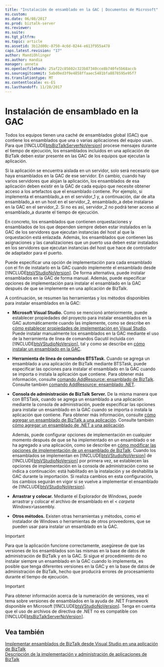 ```yaml
---
title: "Instalación de ensamblado en la GAC | Documentos de Microsoft"
ms.custom: 
ms.date: 06/08/2017
ms.prod: biztalk-server
ms.reviewer: 
ms.suite: 
ms.tgt_pltfrm: 
ms.topic: article
ms.assetid: 3b12d00c-8750-4c6d-8244-e613f955a478
caps.latest.revision: "17"
author: MandiOhlinger
ms.author: mandia
manager: anneta
ms.openlocfilehash: 25af22c85602c323b87340cce8b740fe5b68accb
ms.sourcegitcommit: 5abd0ed3f9e4858ffaaec5481bfa8878595e95f7
ms.translationtype: MT
ms.contentlocale: es-ES
ms.lasthandoff: 11/28/2017
---
```

# <a name="assembly-installation-in-the-gac"></a>Instalación de ensamblado en la GAC
Todos los equipos tienen una caché de ensamblados global (GAC) que contiene los ensamblados que una o varias aplicaciones del equipo usan. Para que [!INCLUDE[btsBizTalkServerNoVersion](../includes/btsbiztalkservernoversion-md.md)] procese mensajes durante el tiempo de ejecución, los ensamblados incluidos en una aplicación de BizTalk deben estar presente en las GAC de los equipos que ejecutan la aplicación.  
  
 Si la aplicación se encuentra aislada en un servidor, solo será necesario que haya ensamblados en la GAC de ese servidor. En cambio, cuando hay varios servidores que alojan la aplicación, los ensamblados de esa aplicación deben existir en la GAC de cada equipo que necesite obtener acceso a los artefactos que el ensamblado contiene. Por ejemplo, si implementa el ensamblado_a en el servidor_1 y, a continuación, dar de alta ensamblado_a en un host en el servidor_2, ensamblado_a debe instalarse en la GAC en el servidor_2. Si no es así, servidor_2 no podrá tener acceso al ensamblado_a durante el tiempo de ejecución.  
  
 En concreto, los ensamblados que contienen orquestaciones y ensamblados de los que dependen siempre deben estar instalados en la GAC de los servidores que ejecutan instancias del host al que la orquestación está enlazada. Además, los ensamblados que contienen las asignaciones y las canalizaciones que un puerto usa deben estar instalados en los servidores que ejecutan instancias del host que hace de controlador de adaptador para el puerto.  
  
 Puede especificar una opción de implementación para cada ensamblado con el fin de instalarlo en la GAC cuando implemente el ensamblado desde [!INCLUDE[btsVStudioNoVersion](../includes/btsvstudionoversion-md.md)]. De forma alternativa, puede instalar ensamblados en la GAC de forma manual. Además, puede especificar opciones de implementación para instalar el ensamblado en la GAC después de que se implemente en una aplicación de BizTalk.  
  
 A continuación, se resumen las herramientas y los métodos disponibles para instalar ensamblados en la GAC:  
  
-   **Microsoft Visual Studio.** Como se mencionó anteriormente, puede establecer propiedades del proyecto para instalar ensamblados en la GAC automáticamente cuando las implemente, como se describe en [cómo establecer propiedades de implementación en Visual Studio](../core/how-to-set-deployment-properties-in-visual-studio.md). Puede instalar manualmente los ensamblados en la GAC mediante el uso de la herramienta de línea de comandos Gacutil incluida con [!INCLUDE[btsVStudioNoVersion](../includes/btsvstudionoversion-md.md)], tal y como se describe en [cómo instalar un ensamblado en la GAC](../core/how-to-install-an-assembly-in-the-gac.md).  
  
-   **Herramienta de línea de comandos BTSTask.** Cuando se agrega un ensamblado a una aplicación de BizTalk mediante BTSTask, puede especificar las opciones para instalar el ensamblado en la GAC cuando se importa o instala la aplicación que contiene. Para obtener más información, consulte [comando AddResource: ensamblado de BizTalk](../core/addresource-command-biztalk-assembly.md). Consulte también [comando AddResource: ensamblado .NET](../core/addresource-command-net-assembly.md).  
  
-   **Consola de administración de BizTalk Server.** De la misma manera que con BTSTask, cuando se agrega un ensamblado a una aplicación mediante la consola de administración, puede especificar las opciones para instalar un ensamblado en la GAC cuando se importa o instala la aplicación que contiene. Para obtener más información, consulte [cómo agregar un ensamblado de BizTalk a una aplicación](../core/how-to-add-a-biztalk-assembly-to-an-application.md). Consulte también [cómo agregar un ensamblado de .NET a una aplicación](../core/how-to-add-a-net-assembly-to-an-application.md).  
  
     Además, puede configurar opciones de implementación en cualquier momento después de que se ha implementado en un ensamblado o se ha agregado a una aplicación, como se describe en [cómo modificar las opciones de implementación de un ensamblado de BizTalk](../core/how-to-modify-the-deployment-options-of-a-biztalk-assembly.md). Cuando los ensamblados se implementan en [!INCLUDE[btsVStudioNoVersion](../includes/btsvstudionoversion-md.md)] de [!INCLUDE[btsVStudioNoVersion](../includes/btsvstudionoversion-md.md)] por primera vez, se establecen las opciones de implementación en la consola de administración como se indica a continuación: está habilitado en la instalación y se deshabilita la GAC durante la importación. Si realiza cambios en esta configuración, los cambios seguirán en vigor si se vuelve a implementar el ensamblado de [!INCLUDE[btsVStudioNoVersion](../includes/btsvstudionoversion-md.md)].  
  
-   **Arrastrar y colocar.** Mediante el Explorador de Windows, puede arrastrar y colocar el archivo de ensamblado en el \< *carpeta Windows*\>\assembly.  
  
-   **Otros métodos.** Existen otras herramientas y métodos, como el instalador de Windows o herramientas de otros proveedores, que se pueden usar para instalar un ensamblado en la GAC.  
  
> [!IMPORTANT]
>  Para que la aplicación funcione correctamente, asegúrese de que las versiones de los ensamblados son las mismas en la base de datos de administración de BizTalk y en la GAC. Si sigue el procedimiento de no instalar siempre un ensamblado en la GAC cuando lo implementa, es posible que tenga diferentes versiones en la GAC y en la base de datos de administración de BizTalk, hecho que producirá errores de procesamiento durante el tiempo de ejecución.  
  
> [!IMPORTANT]
>  Para obtener información acerca de la numeración de versiones, vea el tema sobre versiones de ensamblados en la ayuda de .NET Framework disponible en Microsoft [!INCLUDE[btsVStudioNoVersion](../includes/btsvstudionoversion-md.md)]. Tenga en cuenta que el uso de archivos de directiva de .NET no es compatible con [!INCLUDE[btsBizTalkServerNoVersion](../includes/btsbiztalkservernoversion-md.md)].  
  
## <a name="see-also"></a>Vea también  
 [Implementar ensamblados de BizTalk desde Visual Studio en una aplicación de BizTalk](../core/deploying-biztalk-assemblies-from-visual-studio-into-a-biztalk-application.md)   
 [Descripción de la implementación y administración de aplicaciones de BizTalk](../core/understanding-biztalk-application-deployment-and-management.md)